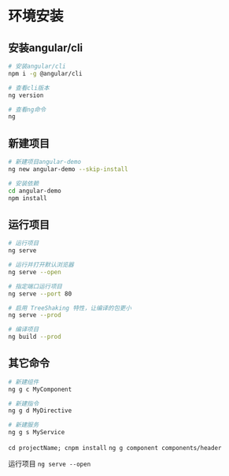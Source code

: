 # 环境安装

## 安装angular/cli

```bash
# 安装angular/cli
npm i -g @angular/cli

# 查看cli版本
ng version

# 查看ng命令
ng
```

## 新建项目

```bash
# 新建项目angular-demo
ng new angular-demo --skip-install

# 安装依赖
cd angular-demo
npm install
```

## 运行项目

```bash
# 运行项目
ng serve

# 运行并打开默认浏览器
ng serve --open

# 指定端口运行项目
ng serve --port 80

# 启用 TreeShaking 特性，让编译的包更小
ng serve --prod

# 编译项目
ng build --prod
```

## 其它命令

```bash
# 新建组件
ng g c MyComponent

# 新建指令
ng g d MyDirective

# 新建服务
ng g s MyService
```

`cd projectName; cnpm install`
`ng g component components/header`

运行项目
`ng serve --open`